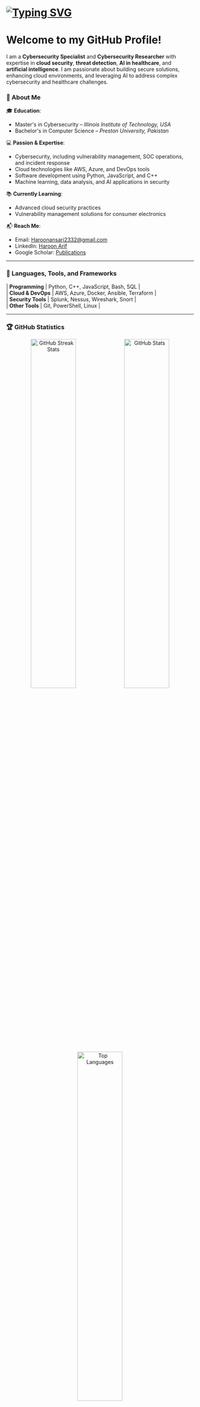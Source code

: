 <h1 align="left">
  <a href="https://git.io/typing-svg">
    <img src="https://readme-typing-svg.herokuapp.com?font=Fira+Code&size=30&pause=1000&color=2CB2F7&width=435&lines=%F0%9F%91%8B+Hi%2C+I'm+Haroon+Arif;" alt="Typing SVG">
  </a>
</h1>

# **Welcome to my GitHub Profile!**  

I am a **Cybersecurity Specialist** and **Cybersecurity Researcher** with expertise in **cloud security**, **threat detection**, **AI in healthcare**, and **artificial intelligence**. I am passionate about building secure solutions, enhancing cloud environments, and leveraging AI to address complex cybersecurity and healthcare challenges.  


### 📄 About Me  

🎓 **Education**:  
- Master's in Cybersecurity – *Illinois Institute of Technology, USA*  
- Bachelor's in Computer Science – *Preston University, Pakistan*  

💻 **Passion & Expertise**:  
- Cybersecurity, including vulnerability management, SOC operations, and incident response  
- Cloud technologies like AWS, Azure, and DevOps tools  
- Software development using Python, JavaScript, and C++  
- Machine learning, data analysis, and AI applications in security  

📚 **Currently Learning**:  
- Advanced cloud security practices  
- Vulnerability management solutions for consumer electronics  

📬 **Reach Me**:  
- Email: [Haroonansari2332@gmail.com](mailto:Haroonansari2332@gmail.com)  
- LinkedIn: [Haroon Arif](https://www.linkedin.com/in/haroonarf/)  
- Google Scholar: [Publications](https://scholar.google.com/citations?user=c6BL9bcAAAAJ&hl=en)  

---

### 🔧 Languages, Tools, and Frameworks  

| **Programming** | Python, C++, JavaScript, Bash, SQL |  
| **Cloud & DevOps** | AWS, Azure, Docker, Ansible, Terraform |  
| **Security Tools** | Splunk, Nessus, Wireshark, Snort |  
| **Other Tools** | Git, PowerShell, Linux |  

---

### 🏆 GitHub Statistics  

<div align="center">
  <img src="https://streak-stats.demolab.com/?user=HaroonArif1&theme=react&border=61dafb&hide_border=true" alt="GitHub Streak Stats" width="49%"/>
  <img src="https://github-readme-stats.vercel.app/api?username=HaroonArif1&show_icons=true&theme=react&border_color=61dafb&hide_border=true" alt="GitHub Stats" width="49%"/>
</div>

<div align="center">
  <img src="https://github-readme-stats.vercel.app/api/top-langs/?username=HaroonArif1&hide=php,powershell&layout=compact&theme=react&border_color=61dafb&hide_border=true" alt="Top Languages" width="49%"/>
</div>

---

### 📊 Activity Graph  

<div align="center">
  <img src="https://github-readme-activity-graph.vercel.app/graph?username=HaroonArif1&theme=react-dark&bg_color=20232a&hide_border=true" width="100%"/>
</div>

---

Feel free to explore my repositories or reach out if you'd like to collaborate on cybersecurity, cloud, or software development projects!  
